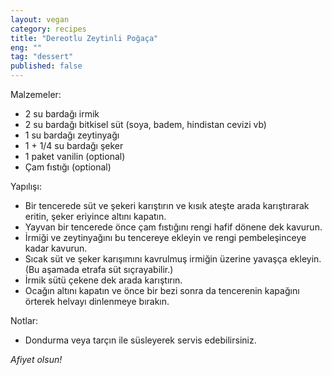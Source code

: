 ```yaml
---
layout: vegan  
category: recipes  
title: "Dereotlu Zeytinli Poğaça"  
eng: ""
tag: "dessert"
published: false
---
```


Malzemeler:
- 2 su bardağı irmik
- 2 su bardağı bitkisel süt (soya, badem, hindistan cevizi vb)
- 1 su bardağı zeytinyağı
- 1 + 1/4 su bardağı şeker 
- 1 paket vanilin (optional)
- Çam fıstığı (optional)


Yapılışı:
- Bir tencerede süt ve şekeri karıştırın ve kısık ateşte arada karıştırarak eritin, şeker eriyince altını kapatın.
- Yayvan bir tencerede önce çam fıstığını rengi hafif dönene dek kavurun.
- İrmiği ve zeytinyağını bu tencereye ekleyin ve rengi pembeleşinceye kadar kavurun. 
- Sıcak süt ve şeker karışımını kavrulmuş irmiğin üzerine yavaşça ekleyin. (Bu aşamada etrafa süt sıçrayabilir.)
- İrmik sütü çekene dek arada karıştırın. 
- Ocağın altını kapatın ve önce bir bezi sonra da tencerenin kapağını örterek helvayı dinlenmeye bırakın.


Notlar:
- Dondurma veya tarçın ile süsleyerek servis edebilirsiniz.

<i>Afiyet olsun!</i>
